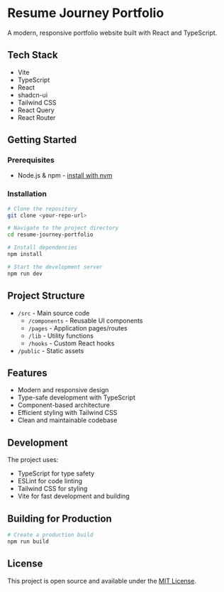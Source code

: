 # Resume Journey Portfolio

A modern, responsive portfolio website built with React and TypeScript.

## Tech Stack

- Vite
- TypeScript
- React
- shadcn-ui
- Tailwind CSS
- React Query
- React Router

## Getting Started

### Prerequisites

- Node.js & npm - [install with nvm](https://github.com/nvm-sh/nvm#installing-and-updating)

### Installation

```sh
# Clone the repository
git clone <your-repo-url>

# Navigate to the project directory
cd resume-journey-portfolio

# Install dependencies
npm install

# Start the development server
npm run dev
```

## Project Structure

- `/src` - Main source code
  - `/components` - Reusable UI components
  - `/pages` - Application pages/routes
  - `/lib` - Utility functions
  - `/hooks` - Custom React hooks
- `/public` - Static assets

## Features

- Modern and responsive design
- Type-safe development with TypeScript
- Component-based architecture
- Efficient styling with Tailwind CSS
- Clean and maintainable codebase

## Development

The project uses:
- TypeScript for type safety
- ESLint for code linting
- Tailwind CSS for styling
- Vite for fast development and building

## Building for Production

```sh
# Create a production build
npm run build
```

## License

This project is open source and available under the [MIT License](LICENSE).
